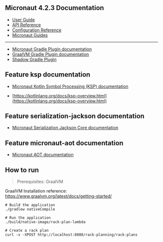 ## Micronaut 4.2.3 Documentation

- [User Guide](https://docs.micronaut.io/4.2.3/guide/index.html)
- [API Reference](https://docs.micronaut.io/4.2.3/api/index.html)
- [Configuration Reference](https://docs.micronaut.io/4.2.3/guide/configurationreference.html)
- [Micronaut Guides](https://guides.micronaut.io/index.html)
---

- [Micronaut Gradle Plugin documentation](https://micronaut-projects.github.io/micronaut-gradle-plugin/latest/)
- [GraalVM Gradle Plugin documentation](https://graalvm.github.io/native-build-tools/latest/gradle-plugin.html)
- [Shadow Gradle Plugin](https://plugins.gradle.org/plugin/com.github.johnrengelman.shadow)
## Feature ksp documentation

- [Micronaut Kotlin Symbol Processing (KSP) documentation](https://docs.micronaut.io/latest/guide/#kotlin)

- [https://kotlinlang.org/docs/ksp-overview.html](https://kotlinlang.org/docs/ksp-overview.html)


## Feature serialization-jackson documentation

- [Micronaut Serialization Jackson Core documentation](https://micronaut-projects.github.io/micronaut-serialization/latest/guide/)


## Feature micronaut-aot documentation

- [Micronaut AOT documentation](https://micronaut-projects.github.io/micronaut-aot/latest/guide/)

## How to run

> Prerequisites: GraalVM 
 
GraalVM Installation reference: https://www.graalvm.org/latest/docs/getting-started/

```shell
# Build the application
./gradlew nativeCompile

# Run the application
./build/native-image/rack-plan-lambda

# Create a rack plan
curl -v -XPOST http://localhost:8080/rack-planning/rack-plans
```
